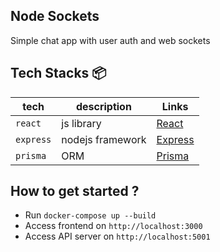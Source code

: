## Node Sockets
Simple chat app with user auth and web sockets

## Tech Stacks :package:

| tech      | description      | Links                             |
| --------- | ---------------- | --------------------------------- |
| `react`   | js library       | [React](https://react.dev/)       |
| `express` | nodejs framework | [Express](https://expressjs.com/) |
| `prisma`  | ORM              | [Prisma](https://www.prisma.io/) |

## How to get started ?
- Run `docker-compose up --build`
- Access frontend on `http://localhost:3000`
- Access API server on `http://localhost:5001`